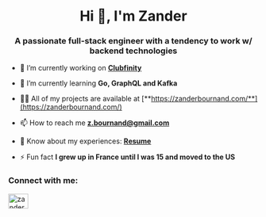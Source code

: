 <h1 align="center">Hi 👋, I'm Zander</h1>
<h3 align="center">A passionate full-stack engineer with a tendency to work w/ backend technologies</h3>

- 🔭 I’m currently working on [**Clubfinity**](https://zanderbournand.com/clubfinity)

- 🌱 I’m currently learning **Go, GraphQL and Kafka**

- 👨‍💻 All of my projects are available at [**https://zanderbournand.com/**](https://zanderbournand.com/)

- 📫 How to reach me **z.bournand@gmail.com**

- 📄 Know about my experiences: [**Resume**](https://zanderbournand.com/resume)

- ⚡ Fun fact **I grew up in France until I was 15 and moved to the US**

<h3 align="left">Connect with me:</h3>
<p align="left">
<a href="https://linkedin.com/in/zander-bournand" target="blank"><img align="center" src="https://raw.githubusercontent.com/rahuldkjain/github-profile-readme-generator/master/src/images/icons/Social/linked-in-alt.svg" alt="zander-bournand" height="30" width="40" /></a>
</p>
